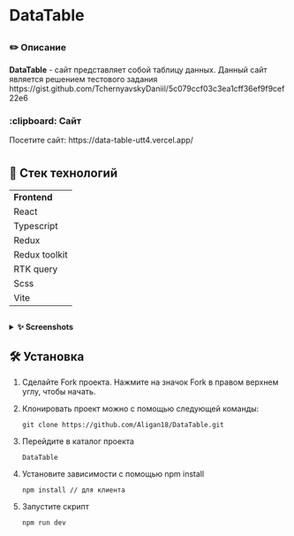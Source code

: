 <summary><h1> DataTable</h1></summary>
<h2></h2>


<h3>✏️ Описание</h3>
      <strong>DataTable</strong> - сайт представляет собой таблицу данных. Данный сайт является решением тестового задания https://gist.github.com/TchernyavskyDaniil/5c079ccf03c3ea1cff36ef9f9cef22e6

<h3>:clipboard: Сайт</h3>
Посетите сайт: https://data-table-utt4.vercel.app/

<h1></h1>
<summary><h2>💼 Стек технологий</h2></summary>


<table>
<tr>
<td><strong>Frontend</strong></td>  
</tr>
<tr>
<td>React</td>  
</tr>
<tr>
<td>Typescript</td>  
</tr>
<tr>
<td>Redux</td>  
</tr>
<tr>
<td>Redux toolkit</td>  
</tr>
<tr>
<td>RTK query</td>  
</tr>
<tr>
<td>Scss</td> 
</tr>
<tr>
<td>Vite</td> 
</tr>
</table> 

<h2></h2>
<details><summary><strong>✨ Screenshots</strong></summary>
<!-- | ![Главная страница](/pictures/Главная.jpg "Главная страница") | | :--: | | *Главная страница* |
| ![Курсы](/pictures/Курсы.jpg "Курсы") | | :--: | | *Курсы* |
| ![Страница редактирования ](/pictures/Редактирование.jpg "Страница редактирования") | | :--: | | *Страница редактирования* |
| ![Темная тема](/pictures/Темная_тема.jpg "Темная тема") | | :--: | | *Темная тема* |
| ![Светлая тема](/pictures/Светлая_тема.jpg "Светлая тема") | | :--: | | *Светлая тема* | -->

</details>
<h2></h2>



<!-- <summary><h2>:dizzy: Функционал</h2></summary>

- Весь нижеперечисленный функционал работает с redux хранилищем. Счетчик, статус задач и т.д.
- Адаптивный дизайн
- Добавление новой задачи
- Добавление описания для каждой задачи
- Новая задача добавляется с условием что ее длинна меньше или равна 30
- Отображение списка добавленных записей
- Переключение статуса записи любым способом, Выполнено/В работе/Ожидание
- Фильтрация по статусу на toggle кнопку
- Отображение счетчика выполненных задач
- Шаблон RTK query запроса для отправки выполненых задач
- Шаблон createAsyncThunk для отправки выполненых задач -->


<h2></h2>
<summary><h2>🛠️ Установка</h2></summary>



1. Сделайте Fork проекта. Нажмите на значок Fork в правом верхнем углу, чтобы начать.

2. Клонировать проект можно с помощью следующей команды:
  
      ~~~
      git clone https://github.com/Aligan18/DataTable.git
      ~~~

3. Перейдите в каталог проекта

      ~~~
      DataTable 
      ~~~
      
4. Установите зависимости с помощью npm install
      ~~~
      npm install // для клиента 
      ~~~

5. Запустите скрипт
      ~~~
      npm run dev
      ~~~
